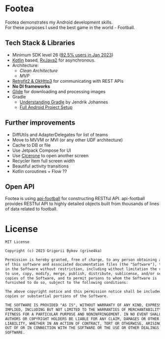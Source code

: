 # Footea

Footea demonstrates my Android development skills.  
For these purposes I used the best game in the world - Football.

## Tech Stack & Libraries

- Minimum SDK level 26 ([92.5% users in Jan 2023](https://apilevels.com/))
- [Kotlin](https://kotlinlang.org/) based, [RxJava2](https://github.com/ReactiveX/RxJava) for asynchronous.
- Architecture:
  - _Clean Architecture_
  - _MVP_
- [Retrofit2 & OkHttp3](https://github.com/square/retrofit) for communicating with REST APIs
- **No DI frameworks**
- [Glide](https://github.com/bumptech/glide) for downloading and processing images
- Gradle
  - [Understanding Gradle](https://www.youtube.com/playlist?list=PLWQK2ZdV4Yl2k2OmC_gsjDpdIBTN0qqkE) by Jendrik Johannes
  - [Full Android Project Setup](https://github.com/jjohannes/gradle-project-setup-howto/tree/android)

## Further improvements

- DiffUtils and AdapterDelegates for list of teams
- Move to MVVM or MVI  (or any other UDF architecture)
- Cache to DB or file
- Use Jetpack Compose for UI
- Use [Cicerone](https://github.com/terrakok/Cicerone) to open another screen
- Recycler Item full screen width
- Beautiful activity transitions
- Kotlin coroutines + Flow ??

## Open API

Footea is using [api-football](https://www.api-football.com/) for constructing RESTful API.
api-football provides RESTful API to highly detailed objects built from thousands of lines of data related to football.

# License

```xml
MIT License

Copyright (c) 2023 Grigorii Bykov (grine4ka)

Permission is hereby granted, free of charge, to any person obtaining a copy
of this software and associated documentation files (the "Software"), to deal
in the Software without restriction, including without limitation the rights
to use, copy, modify, merge, publish, distribute, sublicense, and/or sell
copies of the Software, and to permit persons to whom the Software is
furnished to do so, subject to the following conditions:

The above copyright notice and this permission notice shall be included in all
copies or substantial portions of the Software.

THE SOFTWARE IS PROVIDED "AS IS", WITHOUT WARRANTY OF ANY KIND, EXPRESS OR
IMPLIED, INCLUDING BUT NOT LIMITED TO THE WARRANTIES OF MERCHANTABILITY,
FITNESS FOR A PARTICULAR PURPOSE AND NONINFRINGEMENT. IN NO EVENT SHALL THE
AUTHORS OR COPYRIGHT HOLDERS BE LIABLE FOR ANY CLAIM, DAMAGES OR OTHER
LIABILITY, WHETHER IN AN ACTION OF CONTRACT, TORT OR OTHERWISE, ARISING FROM,
OUT OF OR IN CONNECTION WITH THE SOFTWARE OR THE USE OR OTHER DEALINGS IN THE
SOFTWARE.
```
